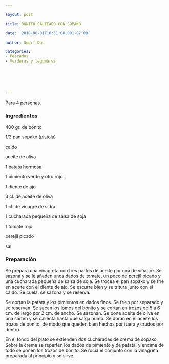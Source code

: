 ```yaml
---

layout: post

title: BONITO SALTEADO CON SOPAKO

date: '2010-06-01T10:31:00.001-07:00'

author: Smurf Dad

categories:
- Pescados
- Verduras y legumbres






---
```


Para 4 personas.

<h3>Ingredientes</h3>

400 gr. de bonito

1/2 pan sopako (pistola)

caldo

aceite de oliva

1 patata hermosa

1 pimiento verde y otro rojo

1 diente de ajo

3 cl. de aceite de oliva

1 cl. de vinagre de sidra

1 cucharada pequeña de salsa de soja

1 tomate rojo

perejil picado

sal

<h3>Preparación</h3>

Se prepara una vinagreta con tres partes de aceite por una de vinagre. Se sazona y se le añaden unos dados de tomate, un poco de perejil picado y una cucharada pequeña de salsa de soja. Se trocea el pan sopako y se fríe en aceite con el diente de ajo. Se escurre bien y se tritura junto con el caldo. Se cuela, se sazona y se reserva.

Se cortan la patata y los pimientos en dados finos. Se fríen por separado y se reservan. Se sacan los lomos del bonito y se cortan en trozos de 5 a 6 cm. de largo por 2 cm. de ancho. Se sazonan. Se pone aceite de oliva en una sartén y se calienta hasta que salga humo. Se doran en el aceite los trozos de bonito, de modo que queden bien hechos por fuera y crudos por dentro.

En el fondo del plato se extienden dos cucharadas de crema de sopako. Sobre la crema se reparten los dados de pimiento y de patata, y encima de todo se ponen los trozos de bonito. Se rocía el conjunto con la vinagreta preparada al principio y se sirve.